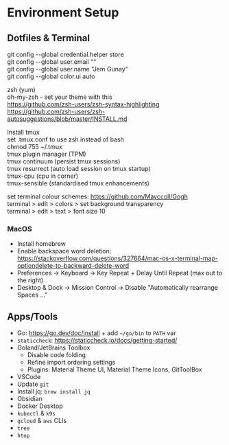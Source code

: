 # Environment Setup

## Dotfiles & Terminal

git config --global credential.helper store  
git config --global user.email "<email>"  
git config --global user.name "Jem Gunay"  
git config --global color.ui auto  

zsh (yum)  
oh-my-zsh - set your theme with this  
https://github.com/zsh-users/zsh-syntax-highlighting  
https://github.com/zsh-users/zsh-autosuggestions/blob/master/INSTALL.md  

Install tmux  
set .tmux.conf to use zsh instead of bash  
chmod 755 ~/.tmux  
tmux plugin manager (TPM)  
tmux continuum (persist tmux sessions)  
tmux resurrect (auto load session on tmux startup)  
tmux-cpu (cpu in corner)  
tmux-sensible (standardised tmux enhancements)  

set terminal colour schemes: https://github.com/Mayccoll/Gogh  
terminal > edit > colors > set background transparency  
terminal > edit > text > font size 10  
 
### MacOS

* Install homebrew
* Enable backspace word deletion: https://stackoverflow.com/questions/327664/mac-os-x-terminal-map-optiondelete-to-backward-delete-word
* Preferences -> Keyboard -> Key Repeat + Delay Until Repeat (max out to the right) 
* Desktop & Dock -> Mission Control -> Disable "Automatically rearrange Spaces ..."
 
## Apps/Tools

* Go: https://go.dev/doc/install + add `~/go/bin` to `PATH` var
* `staticcheck`: https://staticcheck.io/docs/getting-started/
* Goland/JetBrains Toolbox
  * Disable code folding  
  * Refine import ordering settings  
  * Plugins: Material Theme UI, Material Theme Icons, GitToolBox  
* VSCode
* Update `git`
* Install jq: `brew install jq`
* Obsidian
* Docker Desktop
* `kubectl` & `k9s`
* `gcloud` & `aws` CLIs
* `tree`
* `htop`
